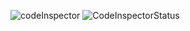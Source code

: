 ![codeInspector](https://www.code-inspector.com/project/26680/score/svg)
![CodeInspectorStatus](https://www.code-inspector.com/project/27275/status/svg)
